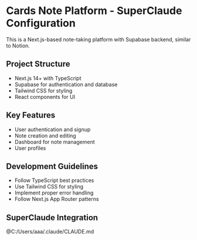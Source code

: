 # Cards Note Platform - SuperClaude Configuration

This is a Next.js-based note-taking platform with Supabase backend, similar to Notion.

## Project Structure
- Next.js 14+ with TypeScript
- Supabase for authentication and database
- Tailwind CSS for styling
- React components for UI

## Key Features
- User authentication and signup
- Note creation and editing
- Dashboard for note management
- User profiles

## Development Guidelines
- Follow TypeScript best practices
- Use Tailwind CSS for styling
- Implement proper error handling
- Follow Next.js App Router patterns

## SuperClaude Integration
@C:/Users/aaa/.claude/CLAUDE.md